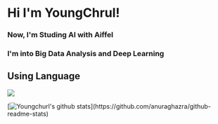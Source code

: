 # Hi I'm YoungChrul!     
### Now, I'm Studing AI with Aiffel     
### I'm into Big Data Analysis and Deep Learning    


  
## Using Language   
![](https://img.shields.io/badge/%20-python%20-blue)   

[![Youngchurl's github stats](https://github-readme-stats.vercel.app/api?username=youngchurl&count_private=False&custom_title=Churl'sgit&bg_color=(180,0,125)&title_color=120&text_color=45)](https://github.com/anuraghazra/github-readme-stats)
